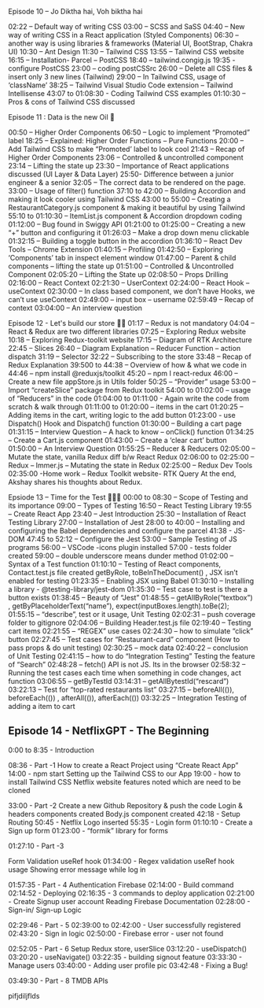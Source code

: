 Episode 10 – Jo Diktha hai, Voh biktha hai

02:22 – Default way of writing CSS
03:00 – SCSS and SaSS
04:40 – New way of writing CSS in a React application (Styled Components)
06:30 – another way is using libraries & frameworks (Material UI, BootStrap, Chakra UI)
10:30 – Ant Design
11:30 – Tailwind CSS
13:55 – Tailwind CSS website
16:15 – Installation- Parcel – PostCSS
18:40 – tailwind.congig.js
19:35 - configure PostCSS
23:00 – coding postCSSrc
26:00 – Delete all CSS files & insert only 3 new lines (Tailwind)
29:00 – In Tailwind CSS, usage of ‘className’
38:25 – Tailwind Visual Studio Code extension – Tailwind Intellisense
43:07 to 01:08:30 - Coding Tailwind CSS examples
01:10:30 – Pros & cons of Tailwind CSS discussed

Episode 11 : Data is the new Oil 🚀

00:50 – Higher Order Components
06:50 – Logic to implement “Promoted” label
18:25 – Explained: Higher Order Functions – Pure Functions
20:00 – Add Tailwind CSS to make “Promoted’ label to look cool
21:43 – Recap of Higher Order Components
23:06 – Controlled & uncontrolled component
23:14 – Lifting the state up
23:30 – Importance of React applications discussed (UI Layer & Data Layer)
25:50- Difference between a junior engineer & a senior
32:05 – The correct data to be rendered on the page.
33:00 – Usage of filter() function
37:10 to 42:00 – Building Accordion and making it look cooler using Tailwind CSS
43:00 to 55:00 – Creating a RestaurantCategory.js component & making it beautiful by using Tailwind
55:10 to 01:10:30 – ItemList.js component & Accordion dropdown coding
01:12:00 – Bug found in Swiggy API
01:21:00 to 01:25:00 – Creating a new “+” button and configuring it
01:26:03 – Make a drop down menu clickable
01:32:15 – Building a toggle button in the accordion
01:36:10 – React Dev Tools – Chrome Extension
01:40:15 – Profiling
01:42:50 – Exploring ‘Components’ tab in inspect element window
01:47:00 – Parent & child components – lifting the state up
01:51:00 – Controlled & Uncontrolled Component
02:05:20 – Lifting the State up
02:08:50 – Props Drilling
02:16:00 – React Context
02:21:30 – UserContext
02:24:00 – React Hook – useContext
02:30:00 – In class based component, we don’t have Hooks, we can’t use useContext
02:49:00 – input box – username
02:59:49 – Recap of context
03:04:00 – An interview question

Episode 12 - Let's build our store 🚀🚀
01:17 – Redux is not mandatory
04:04 – React & Redux are two different libraries
07:25 – Exploring Redux website
10:18 – Exploring Redux-toolkit website
17:15 – Diagram of RTK Architecture
22:45 – Slices
26:40 – Diagram Explanation – Reducer Function – action dispatch
31:19 – Selector
32:22 – Subscribing to the store
33:48 – Recap of Redux Explanation
39:500 to 44:38 – Overview of how & what we code in
44:46 – npm install @reduxjs/toolkit
45:20 – npm I react-redux
46:00 – Create a new file appStore.js in Utils folder
50:25 – “Provider” usage
53:00 – Import “createSlice” package from Redux toolkit
54:00 to 01:02:00 – usage of “Reducers” in the code
01:04:00 to 01:11:00 - Again write the code from scratch & walk through
01:11:00 to 01:20:00 – items in the cart
01:20:25 – Adding items in the cart, writing logic to the add button
01:23:00 - use Dispatch() Hook and Dispatch() function
01:30:00 – Building a cart page
01:31:15 – Interview Question – A hack to know – onClick() function
01:34:25 – Create a Cart.js component
01:43:00 – Create a ‘clear cart’ button
01:50:00 – An Interview Question
01:55:25 – Reducer & Reducers
02:05:00 – Mutate the state, vanilla Redux diff b/w React Redux
02:06:00 to 02:25:00 – Redux – Immer.js – Mutating the state in Redux
02:25:00 – Redux Dev Tools
02:35:00 -Home work – Redux Toolkit website- RTK Query
At the end, Akshay shares his thoughts about Redux.

Epsiode 13 – Time for the Test 🚀🚀🚀
00:00 to 08:30 – Scope of Testing and its importance
09:00 – Types of Testing
16:50 – React Testing Library
19:55 – Create React App
23:40 – Jest Introduction
25:30 – Installation of React Testing Library
27:00 – Installation of Jest
28:00 to 40:00 – Installing and configuring the Babel dependencies and configure the parcel
41:38 - JS-DOM
47:45 to 52:12 – Configure the Jest
53:00 – Sample Testing of JS programs
56:00 – VSCode -icons plugin installed
57:00 - tests folder created
59:00 – double underscore means dunder method
01:02:00 – Syntax of a Test function
01:10:10 – Testing of React components, Contact.test.js file created
getByRole, toBeInTheDocument() ,
JSX isn’t enabled for testing
01:23:35 – Enabling JSX using Babel
01:30:10 – Installing a library - @testing-library/jest-dom
01:35:30 – Test case to test is there a button exists
01:38:45 – Beauty of “Jest”
01:48:55 – getAllByRole(“textbox”) , getByPlaceholderText(“name”),
expect(inputBoxes.length).toBe(2);
01:55:15 – “describe”, test or it usage, Unit Testing
02:02:31 – push coverage folder to gitignore
02:04:06 – Building Header.test.js file
02:19:40 – Testing cart items
02:21:55 – “REGEX” use cases
02:24:30 – how to simulate “click” button
02:27:45 – Test cases for “Restaurant-card” component
(How to pass props & do unit testing)
02:30:25 – mock data
02:40:22 – conclusion of Unit Testing
02:41:15 – how to do “Integration Testing”
Testing the feature of “Search”
02:48:28 – fetch() API is not JS. Its in the browser
02:58:32 – Running the test cases each time when something in code changes, act function
03:06:55 – getByTestId
03:14:31 – getAllBytestId(“rescard”)
03:22:13 – Test for “top-rated restaurants list”
03:27:15 – beforeAll(()), beforeEach(()) , afterAll(()), afterEach(())
03:32:25 – Integration Testing of adding a item to cart

## Episode 14 - NetflixGPT - The Beginning

0:00 to 8:35 - Introduction

08:36 - Part -1
How to create a React Project using “Create React App”
14:00 - npm start
Setting up the Tailwind CSS to our App
19:00 - how to install Tailwind CSS
Netflix website features noted which are need to be cloned

33:00 - Part -2
Create a new Github Repository & push the code
Login & headers components created
Body.js component created
42:18 - Setup Routing
50:45 - Netflix Logo inserted
55:35 - Login form
01:10:10 - Create a Sign up form
01:23:00 - “formik” library for forms

01:27:10 - Part -3

Form Validation
useRef hook
01:34:00 - Regex validation
useRef hook usage
Showing error message while log in

01:57:35 - Part - 4
Authentication
Firebase
02:14:00 - Build command
02:14:52 - Deploying
02:16:35 - 3 commands to deploy application
02:21:00 - Create Signup user account
Reading Firebase Documentation
02:28:00 - Sign-in/ Sign-up Logic

02:29:46 - Part - 5
02:39:00 to 02:42:00 - User successfully registered
02:43:20 - Sign in logic
02:50:00 - Firebase error - user not found

02:52:05 - Part - 6
Setup Redux store, userSlice
03:12:20 - useDispatch()
03:20:20 - useNavigate()
03:22:35 - building signout feature
03:33:30 - Manage users
03:40:00 - Adding user profile pic
03:42:48 - Fixing a Bug!

03:49:30 - Part - 8
TMDB APIs

pifjdiljflds

